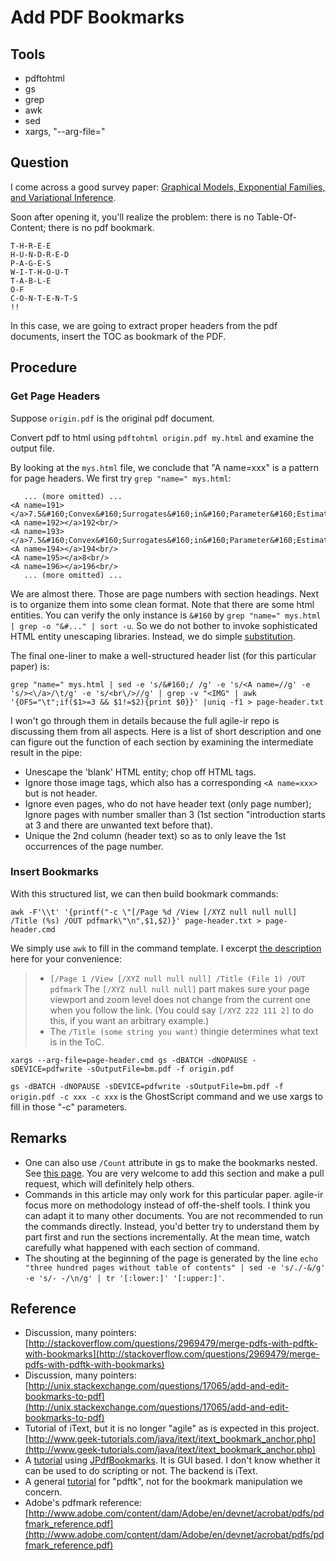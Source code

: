 # Add PDF Bookmarks

## Tools 

   * pdftohtml
   * gs
   * grep
   * awk
   * sed
   * xargs, "--arg-file="

## Question

I come across a good survey paper: 
[Graphical Models, Exponential Families, and Variational Inference](http://scholar.google.com/scholar?hl=en&q=Graphical+Models%2C+Exponential+Families%2C+and+Variational+Inference).

Soon after opening it, you'll realize the problem:
there is no Table-Of-Content; 
there is no pdf bookmark. 

```
T-H-R-E-E 
H-U-N-D-R-E-D 
P-A-G-E-S 
W-I-T-H-O-U-T 
T-A-B-L-E 
O-F 
C-O-N-T-E-N-T-S
!!
```

In this case, we are going to extract proper headers from the pdf documents, 
insert the TOC as bookmark of the PDF. 

## Procedure

### Get Page Headers

Suppose `origin.pdf` is the original pdf document. 

Convert pdf to html using `pdftohtml origin.pdf my.html`
and examine the output file. 

By looking at the `mys.html` file, 
we conclude that "A name=xxx" is a pattern for page headers. 
We first try `grep "name=" mys.html`:

```
   ... (more omitted) ...
<A name=191></a>7.5&#160;Convex&#160;Surrogates&#160;in&#160;Parameter&#160;Estimation<br/>
<A name=192></a>192<br/>
<A name=193></a>7.5&#160;Convex&#160;Surrogates&#160;in&#160;Parameter&#160;Estimation<br/>
<A name=194></a>194<br/>
<A name=195></a>8<br/>
<A name=196></a>196<br/>
   ... (more omitted) ...
```

We are almost there. 
Those are page numbers with section headings. 
Next is to organize them into some clean format. 
Note that there are some html entities. 
You can verify the only instance is `&#160` by 
`grep "name=" mys.html | grep -o "&#..." | sort -u`. 
So we do not bother to invoke sophisticated HTML entity unescaping libraries. 
Instead, we do simple 
[substitution](http://www.w3schools.com/html/html_entities.asp). 

The final one-liner to make a well-structured header list 
(for this particular paper) is:

```
grep "name=" mys.html | sed -e 's/&#160;/ /g' -e 's/<A name=//g' -e 's/><\/a>/\t/g' -e 's/<br\/>//g' | grep -v "<IMG" | awk '{OFS="\t";if($1>=3 && $1!=$2){print $0}}' |uniq -f1 > page-header.txt
```

I won't go through them in details because the full 
agile-ir repo is discussing them from all aspects. 
Here is a list of short description and 
one can figure out the function of each section by 
examining the intermediate result in the pipe:

   * Unescape the 'blank' HTML entity; chop off HTML tags. 
   * Ignore those image tags, which also has a corresponding `<A name=xxx>` but is not header. 
   * Ignore even pages, who do not have header text (only page number); 
   Ignore pages with number smaller than 3 
   (1st section "introduction starts at 3 and there are unwanted text before that).
   * Unique the 2nd column (header text) so as to only leave the 
   1st occurrences of the page number. 

### Insert Bookmarks

With this structured list, we can then build bookmark commands:

```
awk -F'\\t' '{printf("-c \"[/Page %d /View [/XYZ null null null] /Title (%s) /OUT pdfmark\"\n",$1,$2)}' page-header.txt > page-header.cmd
```

We simply use `awk` to fill in the command template. 
I excerpt 
[the description](http://stackoverflow.com/a/3108884/1772926)
here for your convenience:

>    * `[/Page 1 /View [/XYZ null null null] /Title (File 1) /OUT pdfmark`
>    The `[/XYZ null null null]` 
>    part makes sure your page viewport and zoom level does not change from the current one when you follow the link. 
>    (You could say `[/XYZ 222 111 2]` to do this, if you want an arbitrary example.)
>    * The `/Title (some string you want)` thingie determines what text is in the ToC.

```
xargs --arg-file=page-header.cmd gs -dBATCH -dNOPAUSE -sDEVICE=pdfwrite -sOutputFile=bm.pdf -f origin.pdf
```

`gs -dBATCH -dNOPAUSE -sDEVICE=pdfwrite -sOutputFile=bm.pdf -f origin.pdf -c xxx -c xxx` 
is the GhostScript command and we use xargs to fill in those "-c" parameters. 

## Remarks

   * One can also use `/Count` attribute in gs to 
   make the bookmarks nested. See 
   [this page](http://blog.tremily.us/posts/PDF_bookmarks_with_Ghostscript/).
   You are very welcome to add this section and make a pull request,
   which will definitely help others. 
   * Commands in this article may only work for this particular paper. 
   agile-ir focus more on methodology instead of off-the-shelf tools. 
   I think you can adapt it to many other documents. 
   You are not recommended to run the commands directly. 
   Instead, you'd better try to understand them by part first 
   and run the sections incrementally.
   At the mean time, watch carefully what happened with each section of command. 
   * The shouting at the beginning of the page is generated by the line
   `echo "three hundred pages without table of contents" | sed -e 's/./-&/g' -e 's/- -/\n/g' | tr '[:lower:]' '[:upper:]'`.

## Reference

   * Discussion, many pointers: 
   [http://stackoverflow.com/questions/2969479/merge-pdfs-with-pdftk-with-bookmarks](http://stackoverflow.com/questions/2969479/merge-pdfs-with-pdftk-with-bookmarks)
   * Discussion, many pointers:
   [http://unix.stackexchange.com/questions/17065/add-and-edit-bookmarks-to-pdf](http://unix.stackexchange.com/questions/17065/add-and-edit-bookmarks-to-pdf)
   * Tutorial of iText, but it is no longer "agile" 
   as is expected in this project. 
   [http://www.geek-tutorials.com/java/itext/itext_bookmark_anchor.php](http://www.geek-tutorials.com/java/itext/itext_bookmark_anchor.php)
   * A 
   [tutorial](http://www.freewaregenius.com/how-to-add-bookmarks-to-a-pdf-document-using-free-software/)
   using 
   [JPdfBookmarks](http://sourceforge.net/projects/jpdfbookmarks/).
   It is GUI based. 
   I don't know whether it can be used to do scripting or not. 
   The backend is iText. 
   * A general
   [tutorial](http://www.linux.com/learn/tutorials/442414-manipulating-pdfs-with-the-pdf-toolkit)
   for "pdftk", 
   not for the bookmark manipulation we concern. 
   * Adobe's pdfmark reference:
   [http://www.adobe.com/content/dam/Adobe/en/devnet/acrobat/pdfs/pdfmark_reference.pdf](http://www.adobe.com/content/dam/Adobe/en/devnet/acrobat/pdfs/pdfmark_reference.pdf)
